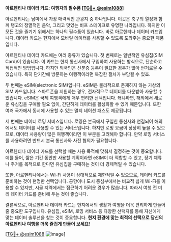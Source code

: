 **아르헨티나 데이터 카드: 여행자의 필수품 [[TG💪+ @esim1088](https://t.me/s/esim1088)]**

아르헨티나는 남미에서 가장 매력적인 관광지 중 하나입니다. 이곳은 축구의 열정과 함께 탱고의 정열적인 음악, 그리고 맛있는 비프 스테이크로 유명한 나라입니다. 하지만 이 모든 것을 즐기기 위해서는 하나의 필수품이 있습니다. 바로 아르헨티나 데이터 카드입니다. 데이터 카드는 현지에서 모바일 데이터를 사용할 수 있도록 도와주는 중요한 제품입니다.

아르헨티나 데이터 카드에는 여러 종류가 있습니다. 첫 번째로는 일반적인 유심칩(SIM Card)이 있습니다. 이 카드는 현지 통신사에서 구입하여 사용하는 방식으로, 단순하고 직접적인 방법입니다. 하지만 외국인은 신분증 등록이 필요한 경우가 많아 번거로울 수 있습니다. 특히 단기간에 방문하는 여행객이라면 복잡한 절차가 부담될 수 있죠.

두 번째는 eSIM(electronic SIM)입니다. eSIM은 물리적으로 존재하지 않는 가상의 SIM 카드입니다. 스마트폰을 지원하는 경우, 전자적으로 데이터를 다운받아 사용할 수 있습니다. eSIM은 국제 여행객에게 매우 편리한 선택입니다. 왜냐하면, 해외에서 새로운 유심칩을 구매할 필요 없이, 간단하게 데이터를 활성화할 수 있기 때문입니다. 또한 여러 국가에서 동시에 사용할 수 있는 멀티 네이션 패스도 제공됩니다.

세 번째는 데이터 로밍 서비스입니다. 로밍은 본국에서 구입한 통신사와 연결되어 해외에서도 데이터를 사용할 수 있는 서비스입니다. 하지만 로밍 요금이 상당히 높을 수 있으므로, 데이터 사용량이 많은 여행객이라면 이 부분을 고려해야 합니다. 만약 로밍 서비스를 사용하려면 반드시 본국 통신사와 사전 협의가 필요합니다.

아르헨티나 데이터 카드를 선택할 때는 사용 목적에 맞춰서 결정하는 것이 중요합니다. 예를 들어, 짧은 기간 동안만 사용할 계획이라면 eSIM이 더 적합할 수 있고, 장기 체류나 주거를 목적으로 한다면 유심칩을 구매하는 것이 더 경제적일 수 있습니다.

또한, 아르헨티나에서는 Wi-Fi 사용이 상대적으로 제한적일 수 있으므로, 데이터 카드를 준비하는 것이 현명한 선택입니다. 공항이나 도시 중심부에서는 비교적 쉽게 Wi-Fi를 이용할 수 있지만, 시골 지역에서는 접근하기 어려운 경우가 많습니다. 따라서 여행 전 미리 데이터 카드를 준비해 두는 것이 좋습니다.

결론적으로, 아르헨티나 데이터 카드는 현지에서의 생활과 여행을 더욱 편리하게 만들어 줄 중요한 도구입니다. 유심칩, eSIM, 로밍 서비스 등 다양한 선택지를 통해 자신에게 맞는 데이터 솔루션을 찾는 것이 중요합니다. **현지 환경에 맞는 최적의 선택으로 당신의 아르헨티나 여행을 더욱 즐겁게 만들어 보세요!**

[[TG💪+ @esim1088](https://t.me/s/esim1088) ![Image](https://i.postimg.cc/Y0z9fWf4/image.png)]